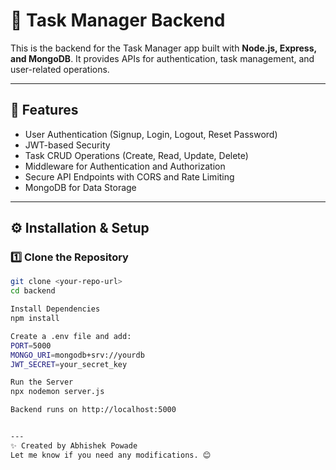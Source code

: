 # 📝 Task Manager Backend

This is the backend for the Task Manager app built with **Node.js, Express, and MongoDB**. It provides APIs for authentication, task management, and user-related operations.

---

## 🚀 Features

- User Authentication (Signup, Login, Logout, Reset Password)
- JWT-based Security
- Task CRUD Operations (Create, Read, Update, Delete)
- Middleware for Authentication and Authorization
- Secure API Endpoints with CORS and Rate Limiting
- MongoDB for Data Storage

---

## ⚙️ Installation & Setup

### 1️⃣ Clone the Repository

```bash
git clone <your-repo-url>
cd backend

Install Dependencies
npm install

Create a .env file and add:
PORT=5000
MONGO_URI=mongodb+srv://yourdb
JWT_SECRET=your_secret_key

Run the Server
npx nodemon server.js

Backend runs on http://localhost:5000


---
✨ Created by Abhishek Powade
Let me know if you need any modifications. 😊
```
